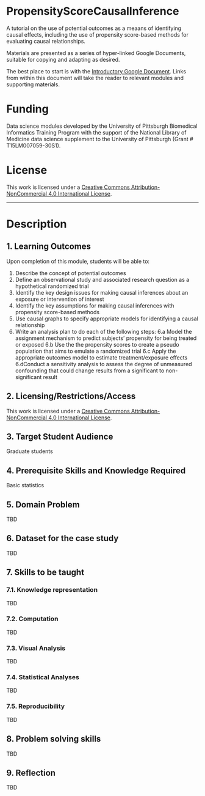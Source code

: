 # PropensityScoreCausalInference

A tutorial on the use of  potential outcomes as a meaans of identifying causal effects, including the use of propensity score-based methods for evaluating causal relationships. 

Materials are presented as a series of hyper-linked Google Documents, suitable for copying and adapting as desired. 

The best place to start is with the [Introductory Google Document](https://docs.google.com/document/d/1gEiASrDFEK-oiue6ST_ysG-4kc2MxKJQ7K0ed8nNO18/edit#). Links from within this document will take the reader to relevant modules and supporting materials. 

# Funding

Data science modules developed by the University of Pittsburgh Biomedical Informatics Training Program with the support of the National Library of Medicine data science supplement to the University of Pittsburgh (Grant # T15LM007059-30S1). 

# License

This work is licensed under a [Creative Commons Attribution-NonCommercial 4.0 International License](https://creativecommons.org/licenses/by-nc/4.0/).


---


# Description

## 1. Learning Outcomes

Upon completion of this module, students will be able to:

1. Describe the concept of potential outcomes
2. Define an observational study and associated research question as a hypothetical randomized trial
3. Identify the key design issues for making causal inferences about an exposure or intervention of interest
4. Identify the key assumptions for making causal inferences with propensity score-based methods
5. Use causal graphs to specify appropriate models for identifying a causal relationship
6. Write an analysis plan to do each of the following steps:
6.a Model the assignment mechanism to predict subjects’ propensity for being treated or exposed 
6.b Use the the propensity scores to create a pseudo population that aims to emulate a randomized trial
6.c Apply the appropriate outcomes model to estimate treatment/exposure effects 
6.dConduct a sensitivity analysis to assess the degree of unmeasured confounding that could change results from a significant to non-significant result




## 2. Licensing/Restrictions/Access

This work is licensed under a [Creative Commons Attribution-NonCommercial 4.0 International License](http://creativecommons.org/licenses/by-nc/4.0/").

## 3. Target Student Audience

Graduate students

## 4. Prerequisite Skills and Knowledge Required

Basic statistics

## 5. Domain Problem

TBD

## 6. Dataset for the case study

TBD

## 7. Skills to be taught

### 7.1. Knowledge representation

TBD
### 7.2. Computation

TBD

### 7.3. Visual Analysis

TBD
### 7.4. Statistical Analyses

TBD

### 7.5. Reproducibility

TBD

## 8. Problem solving skills
TBD

## 9. Reflection

TBD


